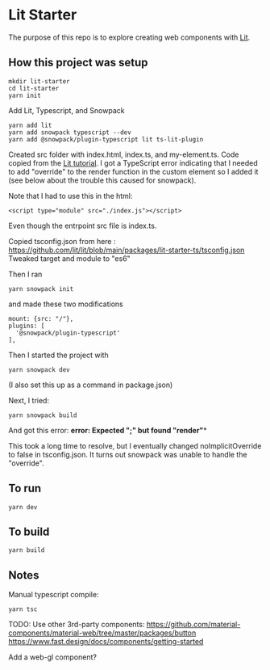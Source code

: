 # Lit Starter

The purpose of this repo is to explore creating web components with [Lit](https://lit.dev/).

## How this project was setup

```
mkdir lit-starter
cd lit-starter
yarn init
```

Add Lit, Typescript, and Snowpack

```
yarn add lit
yarn add snowpack typescript --dev
yarn add @snowpack/plugin-typescript lit ts-lit-plugin
```

Created src folder with index.html, index.ts, and my-element.ts.
Code copied from the [Lit tutorial](https://lit.dev/tutorial/).  I got a TypeScript error indicating that I needed to add "override" to the render function in the custom element so I added it (see below about the trouble this caused for snowpack).

Note that I had to use this in the html:

```
<script type="module" src="./index.js"></script>
```

Even though the entrpoint src file is index.ts.

Copied tsconfig.json from here : https://github.com/lit/lit/blob/main/packages/lit-starter-ts/tsconfig.json
Tweaked target and module to "es6"

Then I ran 

```
yarn snowpack init
```

and made these two modifications

```
mount: {src: "/"},
plugins: [
  '@snowpack/plugin-typescript'
],
```

Then I started the project with

```
yarn snowpack dev
```
(I also set this up as a command in package.json)

Next, I tried:

```
yarn snowpack build
```

And got this error: **error: Expected ";" but found "render"***

This took a long time to resolve, but I eventually changed noImplicitOverride to false in tsconfig.json.  It turns out snowpack was unable to handle the "override".

## To run

```
yarn dev
```

## To build

```
yarn build
```

## Notes

Manual typescript compile:

```
yarn tsc
```

TODO:
Use other 3rd-party components:
https://github.com/material-components/material-web/tree/master/packages/button
https://www.fast.design/docs/components/getting-started

Add a web-gl component?
